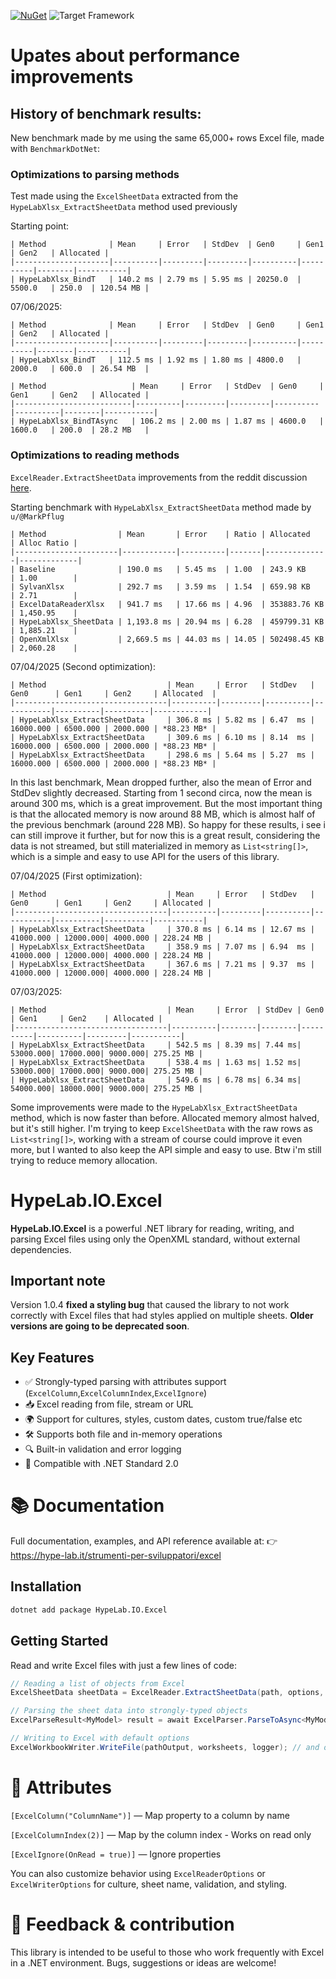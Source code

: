 ﻿[![NuGet](https://img.shields.io/nuget/v/HypeLab.IO.Excel.svg?style=flat-square)](https://www.nuget.org/packages/HypeLab.IO.Excel)
![Target Framework](https://img.shields.io/badge/target-.NET%20Standard%202.0-blue?style=flat-square)

# Upates about performance improvements

## History of benchmark results:
New benchmark made by me using the same 65,000+ rows Excel file, made with `BenchmarkDotNet`:

### Optimizations to parsing methods
Test made using the `ExcelSheetData` extracted from the `HypeLabXlsx_ExtractSheetData` method used previously

Starting point:
```
| Method              | Mean     | Error   | StdDev  | Gen0     | Gen1     | Gen2   | Allocated |
|---------------------|----------|---------|---------|----------|----------|--------|-----------|
| HypeLabXlsx_BindT   | 140.2 ms | 2.79 ms | 5.95 ms | 20250.0  | 5500.0   | 250.0  | 120.54 MB |
```

07/06/2025:
```
| Method              | Mean     | Error   | StdDev  | Gen0     | Gen1     | Gen2   | Allocated |
|---------------------|----------|---------|---------|----------|----------|--------|-----------|
| HypeLabXlsx_BindT   | 112.5 ms | 1.92 ms | 1.80 ms | 4800.0   | 2000.0   | 600.0  | 26.54 MB  |

| Method                   | Mean     | Error   | StdDev  | Gen0     | Gen1     | Gen2   | Allocated |
|--------------------------|----------|---------|---------|----------|----------|--------|-----------|
| HypeLabXlsx_BindTAsync   | 106.2 ms | 2.00 ms | 1.87 ms | 4600.0   | 1600.0   | 200.0  | 28.2 MB   |
```

### Optimizations to reading methods
`ExcelReader.ExtractSheetData` improvements from the reddit discussion [here](https://www.reddit.com/r/dotnet/comments/1lput9r/i_have_released_a_nuget_package_to_readwrite/).

Starting benchmark with `HypeLabXlsx_ExtractSheetData` method made by `u/@MarkPflug`
```
| Method                | Mean       | Error    | Ratio | Allocated    | Alloc Ratio |
|-----------------------|------------|----------|-------|--------------|-------------|
| Baseline              | 190.0 ms   | 5.45 ms  | 1.00  | 243.9 KB     | 1.00        |
| SylvanXlsx            | 292.7 ms   | 3.59 ms  | 1.54  | 659.98 KB    | 2.71        |
| ExcelDataReaderXlsx   | 941.7 ms   | 17.66 ms | 4.96  | 353883.76 KB | 1,450.95    |
| HypeLabXlsx_SheetData | 1,193.8 ms | 20.94 ms | 6.28  | 459799.31 KB | 1,885.21    |
| OpenXmlXlsx           | 2,669.5 ms | 44.03 ms | 14.05 | 502498.45 KB | 2,060.28    |
```

07/04/2025 (Second optimization):
```
| Method                           | Mean     | Error   | StdDev   | Gen0      | Gen1     | Gen2     | Allocated  |	
|----------------------------------|----------|---------|----------|-----------|----------|----------|------------|
| HypeLabXlsx_ExtractSheetData     | 306.8 ms | 5.82 ms | 6.47  ms | 16000.000 | 6500.000 | 2000.000 | *88.23 MB* |
| HypeLabXlsx_ExtractSheetData     | 309.6 ms | 6.10 ms | 8.14  ms | 16000.000 | 6500.000 | 2000.000 | *88.23 MB* |
| HypeLabXlsx_ExtractSheetData     | 298.6 ms | 5.64 ms | 5.27  ms | 16000.000 | 6500.000 | 2000.000 | *88.23 MB* |
```
In this last benchmark, Mean dropped further, also the mean of Error and StdDev slightly decreased. Starting from 1 second circa, now the mean is around 300 ms, which is a great improvement.
But the most important thing is that the allocated memory is now around 88 MB, which is almost half of the previous benchmark (around 228 MB).
So happy for these results, i see i can still improve it further, but for now this is a great result, considering the data is not streamed, but still materialized in memory as `List<string[]>`, which is a simple and easy to use API for the users of this library.

07/04/2025 (First optimization):
```
| Method                           | Mean     | Error   | StdDev   | Gen0      | Gen1     | Gen2     | Allocated |
|----------------------------------|----------|---------|----------|-----------|----------|----------|-----------|
| HypeLabXlsx_ExtractSheetData     | 370.8 ms | 6.14 ms | 12.67 ms | 41000.000 | 12000.000| 4000.000 | 228.24 MB |
| HypeLabXlsx_ExtractSheetData     | 358.9 ms | 7.07 ms | 6.94  ms | 41000.000 | 12000.000| 4000.000 | 228.24 MB |
| HypeLabXlsx_ExtractSheetData     | 367.6 ms | 7.21 ms | 9.37  ms | 41000.000 | 12000.000| 4000.000 | 228.24 MB |
```

07/03/2025:
```
| Method                           | Mean     | Error  | StdDev | Gen0     | Gen1     | Gen2    | Allocated	|
|----------------------------------|----------|--------|--------|----------|----------|---------|-----------|
| HypeLabXlsx_ExtractSheetData     | 542.5 ms | 8.39 ms| 7.44 ms| 53000.000| 17000.000| 9000.000| 275.25 MB |
| HypeLabXlsx_ExtractSheetData     | 538.4 ms | 1.63 ms| 1.52 ms| 53000.000| 17000.000| 9000.000| 275.25 MB |
| HypeLabXlsx_ExtractSheetData     | 549.6 ms | 6.78 ms| 6.34 ms| 54000.000| 18000.000| 9000.000| 275.25 MB |

```

Some improvements were made to the `HypeLabXlsx_ExtractSheetData` method, which is now faster than before.
Allocated memory almost halved, but it's still higher. I'm trying to keep `ExcelSheetData` with the raw rows as `List<string[]>`, working with a stream of course could improve it even more, but I wanted to also keep the API simple and easy to use.
Btw i'm still trying to reduce memory allocation.


# HypeLab.IO.Excel

**HypeLab.IO.Excel** is a powerful .NET library for reading, writing, and parsing Excel files using only the OpenXML standard, without external dependencies.

## Important note
Version 1.0.4 **fixed a styling bug** that caused the library to not work correctly with Excel files that had styles applied on multiple sheets. **Older versions are going to be deprecated soon**.

## Key Features

- ✅ Strongly-typed parsing with attributes support (`ExcelColumn`,`ExcelColumnIndex`,`ExcelIgnore`)
- 📥 Excel reading from file, stream or URL
- 🌍 Support for cultures, styles, custom dates, custom true/false etc
- 🛠 Supports both file and in-memory operations
- 🔍 Built-in validation and error logging
- 🧩 Compatible with .NET Standard 2.0

# 📚 Documentation
Full documentation, examples, and API reference available at:
👉 https://hype-lab.it/strumenti-per-sviluppatori/excel

## Installation

```bash
dotnet add package HypeLab.IO.Excel
```

## Getting Started

Read and write Excel files with just a few lines of code:

```csharp
// Reading a list of objects from Excel
ExcelSheetData sheetData = ExcelReader.ExtractSheetData(path, options, logger: logger); // and other methods

// Parsing the sheet data into strongly-typed objects
ExcelParseResult<MyModel> result = await ExcelParser.ParseToAsync<MyModel>(sheetData, options: options, logger: logger).ConfigureAwait(false); // and other methods

// Writing to Excel with default options
ExcelWorkbookWriter.WriteFile(pathOutput, worksheets, logger); // and other methods

```

# 🧩 Attributes
`[ExcelColumn("ColumnName")]` — Map property to a column by name

`[ExcelColumnIndex(2)]` — Map by the column index - Works on read only

`[ExcelIgnore(OnRead = true)]` — Ignore properties

You can also customize behavior using `ExcelReaderOptions` or `ExcelWriterOptions` for culture, sheet name, validation, and styling.

# 💬 Feedback & contribution
This library is intended to be useful to those who work frequently with Excel in a .NET environment.
Bugs, suggestions or ideas are welcome!
